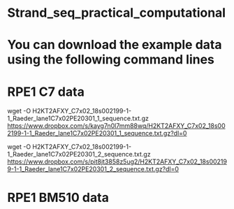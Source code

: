 # Strand_seq_practical_computational

# You can download the example data using the following command lines

# RPE1 C7 data
wget -O H2KT2AFXY_C7x02_18s002199-1-1_Raeder_lane1C7x02PE20301_1_sequence.txt.gz https://www.dropbox.com/s/kayg7n0l7mm88wq/H2KT2AFXY_C7x02_18s002199-1-1_Raeder_lane1C7x02PE20301_1_sequence.txt.gz?dl=0

wget -O H2KT2AFXY_C7x02_18s002199-1-1_Raeder_lane1C7x02PE20301_2_sequence.txt.gz https://www.dropbox.com/s/pit8jt3858z5ug2/H2KT2AFXY_C7x02_18s002199-1-1_Raeder_lane1C7x02PE20301_2_sequence.txt.gz?dl=0


# RPE1 BM510 data
